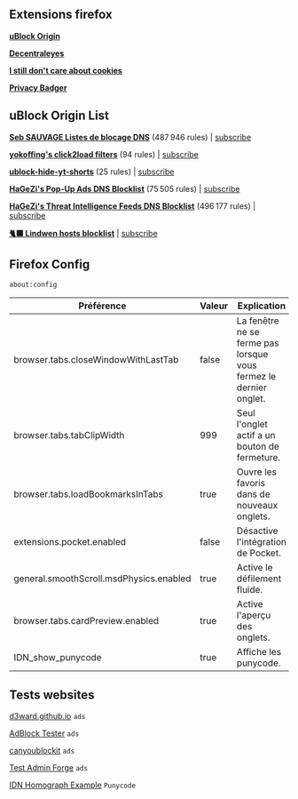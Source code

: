 ## Extensions firefox

[**uBlock Origin**](https://addons.mozilla.org/fr/firefox/addon/ublock-origin/)

[**Decentraleyes**](https://addons.mozilla.org/fr/firefox/addon/decentraleyes/)

[**I still don't care about cookies**](https://addons.mozilla.org/fr/firefox/addon/istilldontcareaboutcookies/)

[**Privacy Badger**](https://addons.mozilla.org/fr/firefox/addon/privacy-badger17/)


## uBlock Origin List

[**Seb SAUVAGE Listes de blocage DNS**](https://sebsauvage.net/wiki/doku.php?id=dns-blocklist) (487 946 rules) | [subscribe](https://subscribe.adblockplus.org/?location=https://sebsauvage.net/hosts/hosts-adguard&title=sebsauvage.net%20hosts%20blocklist)

[**yokoffing's click2load filters**](https://github.com/yokoffing/filterlists/blob/main/click2load.txt) (94 rules) | [subscribe](https://subscribe.adblockplus.org/?location=https://raw.githubusercontent.com/yokoffing/filterlists/main/click2load.txt&title=yokoffing%20click2load%20filters)

[**ublock-hide-yt-shorts**](https://github.com/gijsdev/ublock-hide-yt-shorts/blob/master/list.txt) (25 rules) | [subscribe](https://subscribe.adblockplus.org/?location=https://raw.githubusercontent.com/gijsdev/ublock-hide-yt-shorts/master/list.txt&title=Hide%20YouTube%20Shorts)

[**HaGeZi's Pop-Up Ads DNS Blocklist**](https://github.com/hagezi/dns-blocklists/blob/main/adblock/popupads.txt) (75 505 rules) | [subscribe](https://subscribe.adblockplus.org/?location=https://raw.githubusercontent.com/hagezi/dns-blocklists/main/adblock/popupads.txt&title=HaGeZi's%20Pop-Up%20Ads%20DNS%20Blocklist)

[**HaGeZi's Threat Intelligence Feeds DNS Blocklist**](https://github.com/hagezi/dns-blocklists/blob/main/adblock/tif.txt) (496 177 rules) | [subscribe](https://subscribe.adblockplus.org/?location=https://raw.githubusercontent.com/hagezi/dns-blocklists/main/adblock/tif.txt&title=HaGeZi's%20Threat%20Intelligence%20Feeds%20DNS%20Blocklist)

[**🐈‍⬛ Lindwen hosts blocklist**](https://raw.githubusercontent.com/Lindwen/Configuration-Firefox/main/lindwen-hosts-blocklist.txt) | [subscribe](https://subscribe.adblockplus.org/?location=https://raw.githubusercontent.com/Lindwen/Configuration-Firefox/main/lindwen-hosts-blocklist.txt&title=Lindwen%20hosts%20blocklist)

## Firefox Config

`about:config`

| Préférence                               | Valeur | Explication                                                      |
|------------------------------------------|--------|------------------------------------------------------------------|
| browser.tabs.closeWindowWithLastTab      | false  | La fenêtre ne se ferme pas lorsque vous fermez le dernier onglet.|
| browser.tabs.tabClipWidth                | 999    | Seul l'onglet actif a un bouton de fermeture.                    |
| browser.tabs.loadBookmarksInTabs         | true   | Ouvre les favoris dans de nouveaux onglets.                      |
| extensions.pocket.enabled                | false  | Désactive l'intégration de Pocket.                               |
| general.smoothScroll.msdPhysics.enabled  | true   | Active le défilement fluide.                                      |
| browser.tabs.cardPreview.enabled         | true   | Active l'aperçu des onglets.                                      |
| IDN_show_punycode                        | true   | Affiche les punycode.                                             |


## Tests websites

[d3ward.github.io](https://d3ward.github.io/toolz/adblock) `ads`

[AdBlock Tester](https://adblock-tester.com/) `ads`
 
[canyoublockit](https://canyoublockit.com/extreme-test/) `ads`

[Test Admin Forge](https://test.adminforge.de/adblock.html) `ads`

[IDN Homograph Example](https://www.xn--80ak6aa92e.com/) `Punycode`

